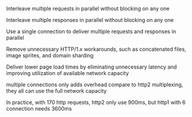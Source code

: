 Interleave multiple requests in parallel without blocking on any one

Interleave multiple responses in parallel without blocking on any one

Use a single connection to deliver multiple requests and responses in parallel

Remove unnecessary HTTP/1.x workarounds, such as concatenated files, image sprites, and domain sharding

Deliver lower page load times by eliminating unnecessary latency and improving utilization of available network capacity

multiple connections only adds overhead compare to http2 multiplexing, they all can use the full network capacity

In practice, with 170 http requests, http2 only use 900ms, but http1 with 6 connection needs 3600ms


